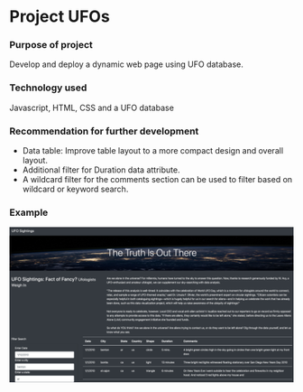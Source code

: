 # Project UFOs

### Purpose of project 
Develop and deploy a dynamic web page using UFO database. 

### Technology used
Javascript, HTML, CSS and a UFO database
 
### Recommendation for further development
* Data table: Improve table layout to a more compact design and overall layout.
* Additional filter for Duration data attribute.
* A wildcard filter for the comments section can be used to filter based on wildcard or keyword search.

### Example
![website](static/images/ss1.png)